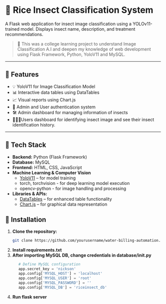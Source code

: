 # 🦗 Rice Insect Classification System

A Flask web application for insect image classification using a YOLOv11-trained model. Displays insect name, description, and treatment recommendations.

> 🚀 This was a college learning project to understand Image Classification A.I and deepen my knowledge of web development using Flask Framework, Python, YoloV11 and MySQL.

---

## 📌 Features

- 💡 YoloV11 for Image Classification Model
- 📊 Interactive data tables using DataTables
- 📈 Visual reports using Chart.js
- 🔐 Admin and User authentication system
- 🛠 Admin dashboard for managing information of insects
- 🧑🏼‍🦰Users dashboard for identifying insect image and see their insect identification history.

---

## 🧰 Tech Stack

- **Backend:** Python (Flask Framework)
- **Database:** MySQL
- **Frontend:** HTML, CSS, JavaScript
- **Machine Learning & Computer Vision**
  - [YoloV11](https://docs.ultralytics.com/models/yolo11/) – for model training
  - torch, torchvision - for deep learning model execution
  - opencv-python - for image handling and  processing
- **Libraries & APIs:**
  - [DataTables](https://datatables.net/) – for enhanced table functionality
  - [Chart.js](https://www.chartjs.org/) – for graphical data representation


## 🔧 Installation

1. **Clone the repository:**
   ```bash
   git clone https://github.com/yourusername/water-billing-automation.git
2. **Install requirements.txt**
3. **After importing MySQL DB, change credentials in database/__init__.py**
  ```python
        # Define MySQL configuration
        app.secret_key = 'nickson'
        app.config['MYSQL_HOST'] = 'localhost'
        app.config['MYSQL_USER'] = 'root'
        app.config['MYSQL_PASSWORD'] = ''
        app.config['MYSQL_DB'] = 'riceinsect_db'
  ```
 4. **Run flask server**
